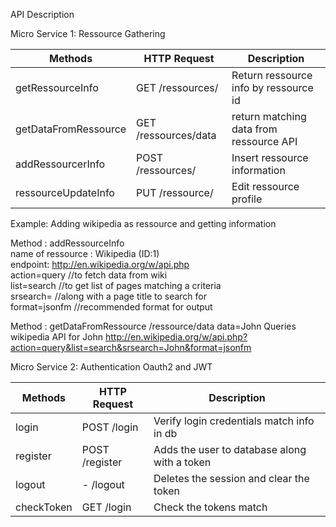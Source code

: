 API Description

Micro Service 1: Ressource Gathering<br/>

| Methods              | HTTP   Request       |            Description                  |
|----------------------|----------------------|-----------------------------------------|
| getRessourceInfo     | GET /ressources/     | Return ressource info by ressource id   |
| getDataFromRessource | GET /ressources/data | return matching data from ressource API |
| addRessourcerInfo    | POST /ressources/    | Insert ressource information            |
| ressourceUpdateInfo  | PUT /ressource/      | Edit ressource profile         |

Example: Adding wikipedia as ressource and getting information<br />


Method : addRessourceInfo<br />
  name of ressource : Wikipedia (ID:1)<br />
  endpoint:  http://en.wikipedia.org/w/api.php <br />
  action=query  //to fetch data from wiki<br />
  list=search   //to get list of pages matching a criteria<br />
  srsearch=      //along with a page title to search for<br />
  format=jsonfm   //recommended format for output<br />
  
Method : getDataFromRessource       /ressource/data      data=John
Queries wikipedia API for John
http://en.wikipedia.org/w/api.php?action=query&list=search&srsearch=John&format=jsonfm


Micro Service 2: Authentication Oauth2 and JWT<br/>

| Methods              | HTTP   Request       |            Description                  |
|----------------------|----------------------|-----------------------------------------|
| login                | POST /login          | Verify login credentials match info in db  |
| register             | POST /register       | Adds the user to database along with a token |
| logout               | - /logout            | Deletes the session and clear the token |
| checkToken           | GET /login           | Check the tokens match                  |

